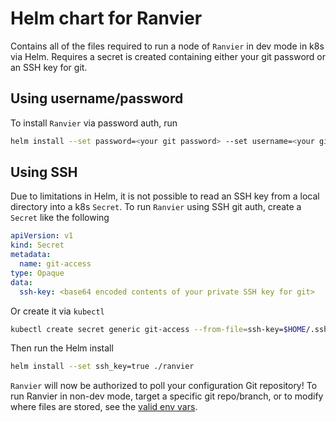 # Helm chart for Ranvier
Contains all of the files required to run a node of `Ranvier` in dev mode in k8s via Helm. Requires a secret is created 
containing either your git password or an SSH key for git. 

## Using username/password
To install `Ranvier` via password auth, run
```bash
helm install --set password=<your git password> --set username=<your git username> ./ranvier
```
## Using SSH
Due to limitations in Helm, it is not possible to read an SSH key from a local directory
into a k8s `Secret`. To run `Ranvier` using SSH git auth, create a `Secret` like the following
```yaml
apiVersion: v1
kind: Secret
metadata:
  name: git-access
type: Opaque
data:
  ssh-key: <base64 encoded contents of your private SSH key for git>
```
Or create it via `kubectl`
```bash
kubectl create secret generic git-access --from-file=ssh-key=$HOME/.ssh/id_rsa
```

Then run the Helm install
```bash
helm install --set ssh_key=true ./ranvier
```

`Ranvier` will now be authorized to poll your configuration Git repository! To run Ranvier in non-dev mode, target a 
specific git repo/branch, or to modify where files are stored, see the 
[valid env vars](https://github.com/eddieowens/ranvier/tree/master/server#valid-env-vars).
